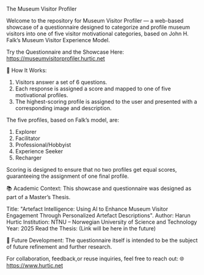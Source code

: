 The Museum Visitor Profiler

Welcome to the repository for Museum Visitor Profiler — a web-based showcase of a questionnaire designed to categorize and profile museum visitors into one of five visitor motivational categories, based on John H. Falk’s Museum Visitor Experience Model.

Try the Questionnaire and the Showcase Here:
https://museumvisitorprofiler.hurtic.net

🧠 How It Works:
1. Visitors answer a set of 6 questions.
2. Each response is assigned a score and mapped to one of five motivational profiles.
3. The highest-scoring profile is assigned to the user and presented with a corresponding image and description.

The five profiles, based on Falk’s model, are:
1. Explorer
2. Facilitator
3. Professional/Hobbyist
4. Experience Seeker
5. Recharger
   
Scoring is designed to ensure that no two profiles get equal scores, guaranteeing the assignment of one final profile.

📚 Academic Context:
This showcase and questionnaire was designed as part of a Master’s Thesis.

Title: "Artefact Intelligence: Using AI to Enhance Museum Visitor Engagement Through Personalized Artefact Descriptions".
Author: Harun Hurtic
Institution: NTNU – Norwegian University of Science and Technology
Year: 2025
Read the Thesis: (Link will be here in the future)

🔬 Future Development:
The questionnaire itself is intended to be the subject of future refinement and further research. 

For collaboration, feedback,or reuse inquiries, feel free to reach out:
🌐 https://www.hurtic.net
